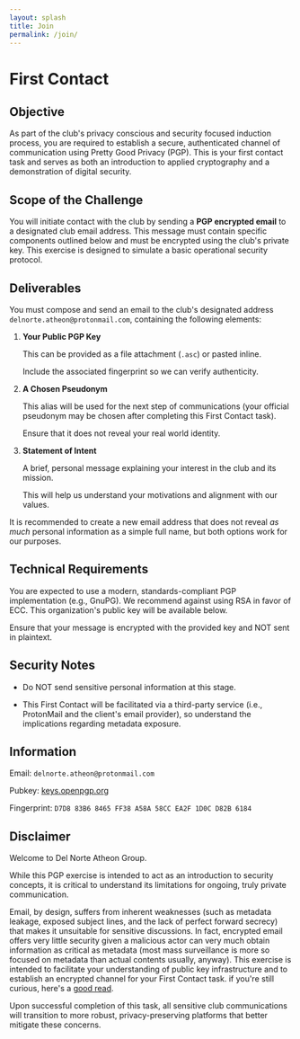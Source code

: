 ```yaml
---
layout: splash
title: Join
permalink: /join/
---
```


# First Contact

## Objective

As part of the club's privacy conscious and security focused induction process, you are required to establish a secure, authenticated channel of communication using Pretty Good Privacy (PGP). This is your first contact task and serves as both an introduction to applied cryptography and a demonstration of digital security.


## Scope of the Challenge

You will initiate contact with the club by sending a **PGP encrypted email** to a designated club email address. This message must contain specific components outlined below and must be encrypted using the club's private key. This exercise is designed to simulate a basic operational security protocol.


## Deliverables

You must compose and send an email to the club's designated address `delnorte.atheon@protonmail.com`, containing the following elements:

1. **Your Public PGP Key**

    This can be provided as a file attachment (`.asc`) or pasted inline.

    Include the associated fingerprint so we can verify authenticity.

2. **A Chosen Pseudonym**

    This alias will be used for the next step of communications (your official pseudonym may be chosen after completing this First Contact task).

    Ensure that it does not reveal your real world identity.

3. **Statement of Intent**

    A brief, personal message explaining your interest in the club and its mission.

    This will help us understand your motivations and alignment with our values.

It is recommended to create a new email address that does not reveal *as much* personal information as a simple full name, but both options work for our purposes.


## Technical Requirements

You are expected to use a modern, standards-compliant PGP implementation (e.g., GnuPG). We recommend against using RSA in favor of ECC. This organization's public key will be available below.

Ensure that your message is encrypted with the provided key and NOT sent in plaintext.


## Security Notes

- Do NOT send sensitive personal information at this stage.

- This First Contact will be facilitated via a third-party service (i.e., ProtonMail and the client's email provider), so understand the implications regarding metadata exposure.


## Information

Email: `delnorte.atheon@protonmail.com`

Pubkey: [keys.openpgp.org](https://keys.openpgp.org/vks/v1/by-fingerprint/D7D883B68465FF38A58A58CCEA2F1D0CD82B6184)

Fingerprint: `D7D8 83B6 8465 FF38 A58A 58CC EA2F 1D0C D82B 6184`


## Disclaimer

Welcome to Del Norte Atheon Group.

While this PGP exercise is intended to act as an introduction to security concepts, it is critical to understand its limitations for ongoing, truly private communication.

Email, by design, suffers from inherent weaknesses (such as metadata leakage, exposed subject lines, and the lack of perfect forward secrecy) that makes it unsuitable for sensitive discussions. In fact, encrypted email offers very little security given a malicious actor can very much obtain information as critical as metadata (most mass surveillance is more so focused on metadata than actual contents usually, anyway). This exercise is intended to facilitate your understanding of public key infrastructure and to establish an encrypted channel for your First Contact task. if you're still curious, here's a [good read](https://soatok.blog/2024/11/15/what-to-use-instead-of-pgp/).

Upon successful completion of this task, all sensitive club communications will transition to more robust, privacy-preserving platforms that better mitigate these concerns. 